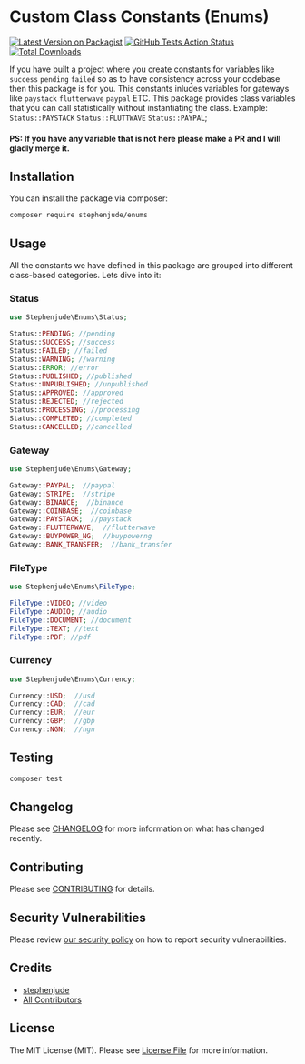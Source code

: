 # Custom Class Constants (Enums)

[![Latest Version on Packagist](https://img.shields.io/packagist/v/stephenjude/enums.svg?style=flat-square)](https://packagist.org/packages/stephenjude/enums)
[![GitHub Tests Action Status](https://img.shields.io/github/workflow/status/stephenjude/enums/Tests?label=tests)](https://github.com/stephenjude/enums/actions?query=workflow%3ATests+branch%3Amaster)
[![Total Downloads](https://img.shields.io/packagist/dt/stephenjude/enums.svg?style=flat-square)](https://packagist.org/packages/stephenjude/enums)

If you have built a project where you create constants for variables like `success` `pending` `failed` so as to have consistency across your codebase then this package is for you. This constants inludes variables for gateways like `paystack` `flutterwave` `paypal` ETC. This package provides class variables that you can call statistically without instantiating the class. Example: `Status::PAYSTACK` `Status::FLUTTWAVE` `Status::PAYPAL`;

#### PS: If you have any variable that is not here please make a PR and I will gladly merge it.

## Installation

You can install the package via composer:

```bash
composer require stephenjude/enums
```

## Usage
All the constants we have defined in this package are grouped into different class-based categories. Lets dive into it:

### Status

```php
use Stephenjude\Enums\Status;

Status::PENDING; //pending
Status::SUCCESS; //success
Status::FAILED; //failed
Status::WARNING; //warning
Status::ERROR; //error
Status::PUBLISHED; //published
Status::UNPUBLISHED; //unpublished
Status::APPROVED; //approved
Status::REJECTED; //rejected
Status::PROCESSING; //processing
Status::COMPLETED; //completed
Status::CANCELLED; //cancelled
```
### Gateway

```php
use Stephenjude\Enums\Gateway;

Gateway::PAYPAL;  //paypal
Gateway::STRIPE;  //stripe
Gateway::BINANCE;  //binance
Gateway::COINBASE;  //coinbase
Gateway::PAYSTACK;  //paystack
Gateway::FLUTTERWAVE;  //flutterwave
Gateway::BUYPOWER_NG;  //buypowerng
Gateway::BANK_TRANSFER;  //bank_transfer
```
### FileType

```php
use Stephenjude\Enums\FileType;

FileType::VIDEO; //video
FileType::AUDIO; //audio
FileType::DOCUMENT; //document
FileType::TEXT; //text
FileType::PDF; //pdf
```
### Currency

```php
use Stephenjude\Enums\Currency;

Currency::USD;  //usd
Currency::CAD;  //cad
Currency::EUR;  //eur
Currency::GBP;  //gbp
Currency::NGN;  //ngn
```
## Testing

```bash
composer test
```

## Changelog

Please see [CHANGELOG](CHANGELOG.md) for more information on what has changed recently.

## Contributing

Please see [CONTRIBUTING](.github/CONTRIBUTING.md) for details.

## Security Vulnerabilities

Please review [our security policy](../../security/policy) on how to report security vulnerabilities.

## Credits

- [stephenjude](https://github.com/stephenjude)
- [All Contributors](../../contributors)

## License

The MIT License (MIT). Please see [License File](LICENSE.md) for more information.
